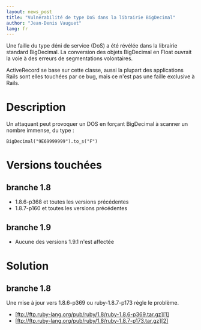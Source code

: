 ```yaml
---
layout: news_post
title: "Vulnérabilité de type DoS dans la librairie BigDecimal"
author: "Jean-Denis Vauguet"
lang: fr
---
```


Une faille du type déni de service (DoS) a été révélée dans la librairie
standard BigDecimal. La conversion des objets BigDecimal en Float
ouvrait la voie à des erreurs de segmentations volontaires.

ActiveRecord se base sur cette classe, aussi la plupart des applications
Rails sont elles touchées par ce bug, mais ce n\'est pas une faille
exclusive à Rails.

# Description

Un attaquant peut provoquer un DOS en forçant BigDecimal à scanner un
nombre immense, du type :


    BigDecimal("9E69999999").to_s("F")

# Versions touchées

## branche 1.8

* 1\.8.6-p368 et toutes les versions précédentes
* 1\.8.7-p160 et toutes les versions précédentes

## branche 1.9

* Aucune des versions 1.9.1 n\'est affectée

# Solution

## branche 1.8

Une mise à jour vers 1.8.6-p369 ou ruby-1.8.7-p173 règle le problème.

* [ftp://ftp.ruby-lang.org/pub/ruby/1.8/ruby-1.8.6-p369.tar.gz][1]
* [ftp://ftp.ruby-lang.org/pub/ruby/1.8/ruby-1.8.7-p173.tar.gz][2]



[1]: ftp://ftp.ruby-lang.org/pub/ruby/1.8/ruby-1.8.6-p369.tar.gz
[2]: ftp://ftp.ruby-lang.org/pub/ruby/1.8/ruby-1.8.7-p173.tar.gz
